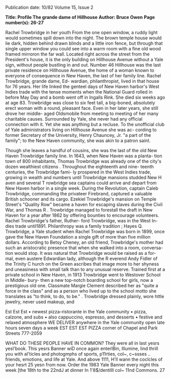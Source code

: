 Publication date: 10/82
Volume 15, Issue 2

**Title: Profile The grande dame of Hillhouse**
**Author: Bruce Owen**
**Page number(s): 26-27**

Rachel Trowbridge in her youth 
From the one open window, a ruddy 
light would sometimes spill down into 
the night. The brown temple house 
would lie dark, hidden behind drawn 
blinds and a little iron fence, but 
through that single upper window you 
could see into a warm room with a fine 
old wood framed mirroron the far wall. 
Located right across the street from the 
President's house, 
it is the only 
building on Hillhouse Avenue without 
a Yale sign, without people bustling in 
and out. 
Number 46 Hillhouse was the last 
private residence on Hillhouse 
Avenue, the home of a woman known 
to everyone of consequence in New 
Haven, the last of her family line. 
Rachel Trowbridge, grande dame, Ed-
wardian, philanthropist, lived in that 
house for 76 years. Her life linked the 
genteel days of New Haven harbor's 
West Indies trade with the tense 
moments when the National Guard 
rolled in before May Day and a bomb 
went off in Ingalls Rink. 
She died six weeks ago at age 83. 
Trowbridge was close to six feet tall, a 
big-boned, absolutely erect woman with 
a round, pleasant face. Even in her 
later years, she still drove her middle-
aged Oldsmobile from meeting to 
meeting of her many charitable causes. 
Surrounded by Yale, she never had 
any official connection with it. Yet she 
was anything but a recluse. To the 
unofficial club of Yale administrators 
living on Hillhouse Avenue she was ac-
cording to former Secretary of the 
University, Henry Chauncey, Jr. "a 
part of the family"; to the New Haven 
community, she was akin to a patron 
saint. 


Though she leaves a handful of 
cousins, she was the last of the old New 
Haven Trowbridge family line. In 
1643, when New Haven was a planta-
tion town of 800 inhabitants, Thomas 
Trowbridge was already one of the 
city's dozen 
wealthiest citizens . 
Throughout the eighteenth and nine-
teenth centuries, the Trowbridge fami-
ly prospered in the West Indies trade, 
growing in wealth and numbers until 
Trowbridge mansions studded New 
H aven and several T rowbridge sea 
captains could arrive and depart from 
New Haven harbor in a single week. 
During the Revolution, captain 
Caleb Trowbridge, commanding the 
privateer Firebrand, captured a valuable 
British schooner and its cargo. Ezekiel 
Trowbridge's mansion on Temple 
Street's "Quality Row" became a haven 
for escaping slaves during the Civil 
War, and Thomas R . Trowbridge 
managed to forestall the draft in New 
Haven for a year after 1862 by offering 
bounties 
to encourage volunteers. 
Rachel Trowbridge's father, Ruther-
ford Trowbridge, was in the West In-
dies trade until1891. Philanthropy was 
a 
family 
tradition ; 
Hayes Q. 
Trowbridge, a Yale student when 
Rachel Trowbridge was born in 1899, 
once gave the New Haven Foundation 
a single gift of more than five million 
dollars. 
According to Betsy Cheney, an old 
friend, Trowbridge's mother had such 
an aristocratic presence that when 
she walked into a room, conversa-
tion would stop. It was natural that 
Trowbridge would be raised as a for-
mal, even austere Edwardian lady, 
although the R everend Andy Fidler of 
the Trinity C hurch on the Green 
ascribes that image more to her 
shyness and uneasiness with small talk 
than to any unusual reserve. 
Trained first at a private school in 
New Haven, in 1913 Trowbridge went 
to 
Westover 
School 
in 
Middle-
bury- then a new top-notch boarding 
school for girls, now a prestigious old 
one. 
Classmate Margie Clement 
described her as "quite a force in the 
class" and as a person who lived up to 
the school motto she translates as "to 
think, to do, to be." 
. Trowbridge dressed plainly, wore 
httle jewelry, never used makeup, and


Est Est Est 
• newest pizza-ristorante in the Yale community 
• pizza, calzone, and subs 
• also cappuccino, espresso, and desserts 
• festive and relaxed atmosphere 
WE DELIVER 
anywhere in the Yale community 
open late hours seven days a week 
EST EST EST PIZZA 
corner of Chapel and Park Streets 
777-2059 

WHAT DO THESE PEOPLE HAVE IN COMMON? 
They were all in last yesrs yesl'book. This yesrs Banner wiD 
once again enterlBin, Illumine, lind thrill you with al'ticles and 
photogmphs of sports, p11rties, col~, 
c~ssses .. friends, 
emotions, and life at Yale. And above 1111, H'll wann the coclcles 
of your hesrt 25 yesn from now. 
Order the 1983 Yale Banner every night this week [the 18th to 
the 22ndJ at dinner In 1'8$/dentilll col~ 
11nd Commons. 
27